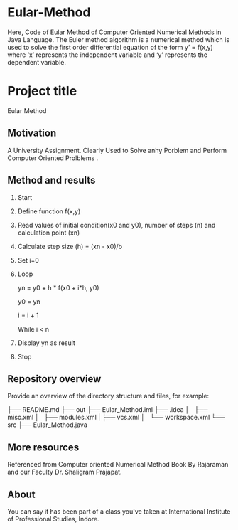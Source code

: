 # Eular-Method
Here, Code of  Eular Method of Computer Oriented Numerical Methods in Java Language. The Euler method algorithm is a numerical method which is used to solve the first order differential equation of the form y’ = f(x,y) where ‘x’ represents the independent variable and ‘y’ represents the dependent variable. 
# Project title

Eular Method


## Motivation

A University Assignment. Clearly Used to Solve anhy Porblem and Perform Computer Oriented Prolblems .


## Method and results

1. Start

2. Define function f(x,y)

3. Read values of initial condition(x0 and y0), 
   number of steps (n) and calculation point (xn)
   
4. Calculate step size (h) = (xn - x0)/b

5. Set i=0

6. Loop 
      
      yn = y0 + h *  f(x0 + i*h, y0) 
      
      y0 = yn
      
      i = i + 1

   While i < n

7. Display yn as result

8. Stop

## Repository overview

Provide an overview of the directory structure and files, for example:

├── README.md
├── out
├── Eular_Method.iml
├── .idea
│   ├── misc.xml
│   ├── modules.xml
|   ├── vcs.xml
│   └── workspace.xml
└── src
    ├── Eular_Method.java



## More resources

Referenced from Computer oriented Numerical Method Book By Rajaraman and our Faculty Dr. Shaligram Prajapat.


## About

You can say it has been part of a class you've taken at International Institute of Professional Studies, Indore.

